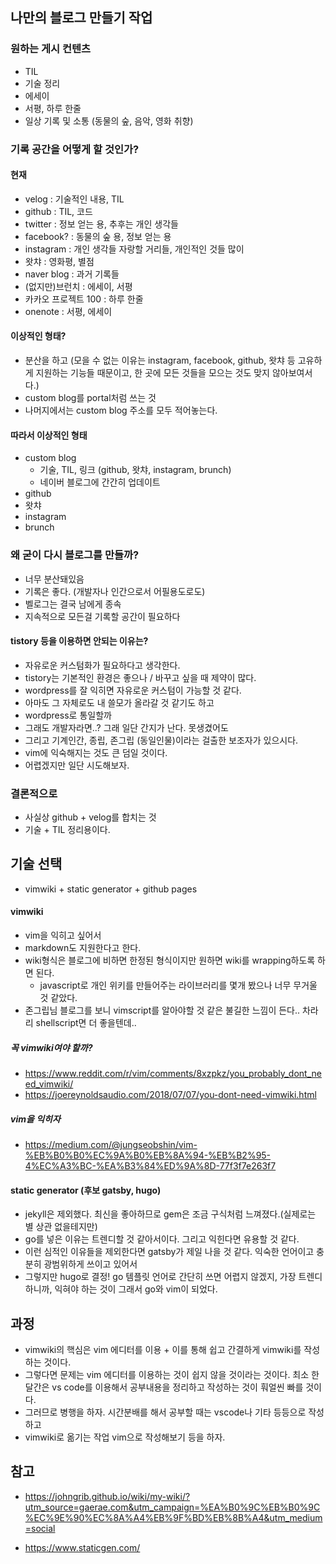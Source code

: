 ## 나만의 블로그 만들기 작업

### 원하는 게시 컨텐츠

-   TIL
-   기술 정리
-   에세이
-   서평, 하루 한줄
-   일상 기록 및 소통 (동물의 숲, 음악, 영화 취향)

### 기록 공간을 어떻게 할 것인가?

#### 현재

-   velog : 기술적인 내용, TIL
-   github : TIL, 코드
-   twitter : 정보 얻는 용, 추후는 개인 생각들
-   facebook? : 동물의 숲 용, 정보 얻는 용
-   instagram : 개인 생각들 자랑할 거리들, 개인적인 것들 많이
-   왓챠 : 영화평, 별점
-   naver blog : 과거 기록들
-   (없지만)브런치 : 에세이, 서평
-   카카오 프로젝트 100 : 하루 한줄
-   onenote : 서평, 에세이

#### 이상적인 형태?

-   분산을 하고 (모을 수 없는 이유는 instagram, facebook, github, 왓챠 등 고유하게 지원하는 기능들 때문이고, 한 곳에 모든 것들을 모으는 것도 맞지 않아보여서다.)
-   custom blog를 portal처럼 쓰는 것
-   나머지에서는 custom blog 주소를 모두 적어놓는다.

#### 따라서 이상적인 형태

-   custom blog
    -   기술, TIL, 링크 (github, 왓챠, instagram, brunch)
    -   네이버 블로그에 간간히 업데이트
-   github
-   왓챠
-   instagram
-   brunch

### 왜 굳이 다시 블로그를 만들까?

-   너무 분산돼있음
-   기록은 좋다. (개발자나 인간으로서 어필용도로도)
-   벨로그는 결국 남에게 종속
-   지속적으로 모든걸 기록할 공간이 필요하다

#### tistory 등을 이용하면 안되는 이유는?

-   자유로운 커스텀화가 필요하다고 생각한다.
-   tistory는 기본적인 환경은 좋으나 / 바꾸고 싶을 때 제약이 많다.
-   wordpress를 잘 익히면 자유로운 커스텀이 가능할 것 같다.
-   아마도 그 자체로도 내 쓸모가 올라갈 것 같기도 하고
-   wordpress로 통일할까
-   그래도 개발자라면..? 그래 일단 간지가 난다. 못생겼어도
-   그리고 기계인간, 종립, 존그립 (동일인물)이라는 걸출한 보조자가 있으시다.
-   vim에 익숙해지는 것도 큰 덤일 것이다.
-   어렵겠지만 일단 시도해보자.

### 결론적으로

-   사실상 github + velog를 합치는 것
-   기술 + TIL 정리용이다.

## 기술 선택

-   vimwiki + static generator + github pages

#### vimwiki

-   vim을 익히고 싶어서
-   markdown도 지원한다고 한다.
-   wiki형식은 블로그에 비하면 한정된 형식이지만 원하면 wiki를 wrapping하도록 하면 된다.
    -   javascript로 개인 위키를 만들어주는 라이브러리를 몇개 봤으나 너무 무거울 것 같았다.
-   존그립님 블로그를 보니 vimscript를 알아야할 것 같은 불길한 느낌이 든다.. 차라리 shellscript면 더 좋을텐데..

##### 꼭 vimwiki여야 할까?

-   https://www.reddit.com/r/vim/comments/8xzpkz/you_probably_dont_need_vimwiki/
-   https://joereynoldsaudio.com/2018/07/07/you-dont-need-vimwiki.html

##### vim을 익히자

-   https://medium.com/@jungseobshin/vim-%EB%B0%B0%EC%9A%B0%EB%8A%94-%EB%B2%95-4%EC%A3%BC-%EA%B3%84%ED%9A%8D-77f3f7e263f7

#### static generator (후보 gatsby, hugo)

-   jekyll은 제외했다. 최신을 좋아하므로 gem은 조금 구식처럼 느껴졌다.(실제로는 별 상관 없을테지만)
-   go를 넣은 이유는 트렌디할 것 같아서이다. 그리고 익힌다면 유용할 것 같다.
-   이런 심적인 이유들을 제외한다면 gatsby가 제일 나을 것 같다. 익숙한 언어이고 충분히 광범위하게 쓰이고 있어서
-   그렇지만 hugo로 결정! go 템플릿 언어로 간단히 쓰면 어렵지 않겠지, 가장 트렌디 하니까, 익혀야 하는 것이 그래서 go와 vim이 되었다.

## 과정

-   vimwiki의 핵심은 vim 에디터를 이용 + 이를 통해 쉽고 간결하게 vimwiki를 작성하는 것이다.
-   그렇다면 문제는 vim 에디터를 이용하는 것이 쉽지 않을 것이라는 것이다. 최소 한달간은 vs code를 이용해서 공부내용을 정리하고 작성하는 것이 훠얼씬 빠를 것이다.
-   그러므로 병행을 하자. 시간분배를 해서 공부할 때는 vscode나 기타 등등으로 작성하고
-   vimwiki로 옮기는 작업 vim으로 작성해보기 등을 하자.

## 참고

-   https://johngrib.github.io/wiki/my-wiki/?utm_source=gaerae.com&utm_campaign=%EA%B0%9C%EB%B0%9C%EC%9E%90%EC%8A%A4%EB%9F%BD%EB%8B%A4&utm_medium=social

-   https://www.staticgen.com/

